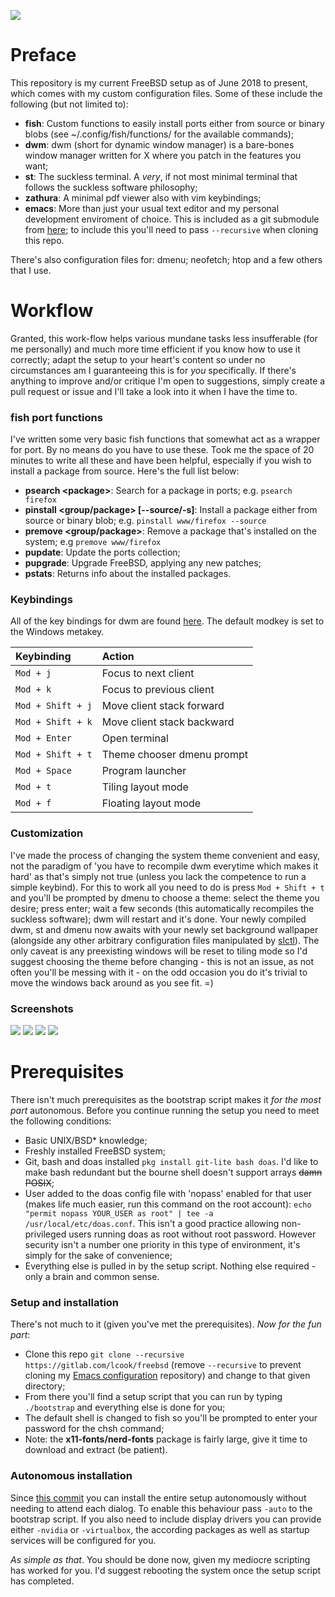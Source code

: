 ![](https://upload.wikimedia.org/wikipedia/en/thumb/d/df/Freebsd_logo.svg/500px-Freebsd_logo.svg.png) 

# Preface

This repository is my current FreeBSD setup as of June 2018 to present, which comes with my custom configuration files. Some of these include the following (but not limited to): 
- **fish**: Custom functions to easily install ports either from source or binary blobs (see ~/.config/fish/functions/ for the available commands);
- **dwm**: dwm (short for dynamic window manager) is a bare-bones window manager written for X where you patch in the features you want;
- **st**: The suckless terminal. A *very*, if not most minimal terminal that follows the suckless software philosophy;
- **zathura**: A minimal pdf viewer also with vim keybindings;
- **emacs**: More than just your usual text editor and my personal development enviroment of choice. This is included as a git submodule from [here](https://gitlab.com/lcook/emacs); to include this you'll need to pass ``--recursive`` when cloning this repo.

There's also configuration files for: dmenu; neofetch; htop and a few others that I use.

# Workflow

Granted, this work-flow helps various mundane tasks less insufferable (for me personally) and much more time efficient if you know how to use it correctly; adapt the setup to your heart's content so under no circumstances am I guaranteeing this is for *you* specifically. If there's anything to improve and/or critique I'm open to suggestions, simply create a pull request or issue and I'll take a look into it when I have the time to.

### fish port functions

I've written some very basic fish functions that somewhat act as a wrapper for port. By no means do you have to use these. Took me the space of 20 minutes to write all these and have been helpful, especially if you wish to install a package from source. Here's the full list below:
- **psearch \<package\>**: Search for a package in ports; e.g. ``psearch firefox``
- **pinstall \<group/package\> [--source/-s]**: Install a package either from source or binary blob; e.g. ``pinstall www/firefox --source``
- **premove \<group/package\>**: Remove a package that's installed on the system; e.g ``premove www/firefox``
- **pupdate**: Update the ports collection;
- **pupgrade**: Upgrade FreeBSD, applying any new patches;
- **pstats**: Returns info about the installed packages.

### Keybindings

All of the key bindings for dwm are found [here](https://gitlab.com/lcook/freebsd/blob/master/.suckless/app/dwm/config.h#L67). The default modkey is set to the Windows metakey.

| Keybinding | Action |
| :--- | :--- |
| `Mod + j` | Focus to next client
| `Mod + k` | Focus to previous client
| `Mod + Shift + j` | Move client stack forward
| `Mod + Shift + k` | Move client stack backward
| `Mod + Enter` | Open terminal
| `Mod + Shift + t` | Theme chooser dmenu prompt
| `Mod + Space` | Program launcher
| `Mod + t` | Tiling layout mode
| `Mod + f` | Floating layout mode

### Customization

I've made the process of changing the system theme convenient and easy, not the paradigm of 'you have to recompile dwm everytime which makes it hard' as that's simply not true (unless you lack the competence to run a simple keybind). For this to work all you need to do is press ``Mod + Shift + t`` and you'll be prompted by dmenu to choose a theme: select the theme you desire; press enter; wait a few seconds (this automatically recompiles the suckless software); dwm will restart and it's done. Your newly compiled dwm, st and dmenu now awaits with your newly set background wallpaper (alongside any other arbitrary configuration files manipulated by [slctl](https://gitlab.com/lcook/slctl)). The only caveat is any preexisting windows will be reset to tiling mode so I'd suggest choosing the theme before changing - this is not an issue, as not often you'll be messing with it - on the odd occasion you do it's trivial to move the windows back around as you see fit. =)

### Screenshots

![](https://s.wired.sh/misc/rice/rose.png)
![](https://s.wired.sh/misc/rice/blossom.png)
![](https://s.wired.sh/misc/rice/zenmint.png)
![](https://s.wired.sh/misc/rice/zenglace.png)

# Prerequisites

There isn't much prerequisites as the bootstrap script makes it *for the most part* autonomous. Before you continue running the setup you need to meet the following conditions:
- Basic UNIX/BSD* knowledge;
- Freshly installed FreeBSD system;
- Git, bash and doas installed ``pkg install git-lite bash doas``. I'd like to make bash redundant but the bourne shell doesn't support arrays ~~damn POSIX~~;
- User added to the doas config file with 'nopass' enabled for that user (makes life much easier, run this command on the root account): ``echo "permit nopass YOUR_USER as root" | tee -a /usr/local/etc/doas.conf``. This isn't a good practice allowing non-privileged users running doas as root without root password. However security isn't a number one priority in this type of environment, it's simply for the sake of convenience;
- Everything else is pulled in by the setup script. Nothing else required - only a brain and common sense.

### Setup and installation

There's not much to it (given you've met the prerequisites). *Now for the fun part*:
- Clone this repo ``git clone --recursive https://gitlab.com/lcook/freebsd`` (remove ``--recursive`` to prevent cloning my [Emacs configuration](https://gitlab.com/lcook/emacs) repository) and change to that given directory;
- From there you'll find a setup script that you can run by typing ``./bootstrap`` and everything else is done for you;
- The default shell is changed to fish so you'll be prompted to enter your password for the chsh command;
- Note: the **x11-fonts/nerd-fonts** package is fairly large, give it time to download and extract (be patient).

### Autonomous installation

Since [this commit](https://gitlab.com/lcook/freebsd/commit/f597ebceeccc6867cd7e6b8cef02afe768f41792) you can install the entire setup autonomously without needing to attend each dialog. To enable this behaviour pass ``-auto`` to the bootstrap script. If you also need to include display drivers you can provide either ``-nvidia`` or ``-virtualbox``, the according packages as well as startup services will be configured for you.

*As simple as that*. You should be done now, given my mediocre scripting has worked for you. I'd suggest rebooting the system once the setup script has completed.
